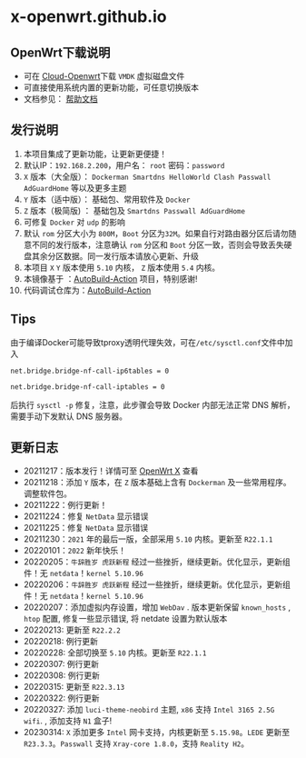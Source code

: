 # x-openwrt.github.io
## **OpenWrt下载说明**
- 可在 [Cloud-Openwrt](https://openwrt.115115.xyz/)下载    `VMDK` 虚拟磁盘文件
- 可直接使用系统内置的更新功能，可任意切换版本
- 文档参见： [帮助文档](https://openwrt.115115.xyz/doc)
## **发行说明**
1. 本项目集成了更新功能，让更新更便捷！
2. 默认IP：`192.168.2.200`，用户名： `root` 密码：`password`
3. `X` 版本（大全版）： `Dockerman Smartdns HelloWorld Clash Passwall AdGuardHome` 等以及更多主题
4. `Y` 版本（适中版）： 基础包、常用软件及 `Docker`
6. `Z` 版本（极简版) ： 基础包及 `Smartdns Passwall AdGuardHome`
7. 可修复 `Docker` 对 `udp` 的影响
8. 默认 `rom` 分区大小为 `800M`，`Boot` 分区为`32M`。如果自行对路由器分区后请勿随意不同的发行版本，注意确认 `rom` 分区和 `Boot` 分区一致，否则会导致丢失硬盘其余分区数据。同一发行版本请放心更新、升级
9. 本项目 `X` `Y` 版本使用 `5.10` 内核，  `Z` 版本使用 `5.4` 内核。
10. 本镜像基于 ：[AutoBuild-Action](https://github.com/Hyy2001X/AutoBuild-Actions) 项目，特别感谢!
11. 代码调试仓库为：[AutoBuild-Action](https://github.com/kokeri/AutoBuild-Actions/)

## **Tips**
由于编译Docker可能导致tproxy透明代理失效，可在` /etc/sysctl.conf `文件中加入 

`net.bridge.bridge-nf-call-ip6tables = 0`

`net.bridge.bridge-nf-call-iptables = 0`

后执行 `sysctl -p` 修复，注意，此步骤会导致 Docker 内部无法正常 DNS 解析，需要手动下发默认 DNS 服务器。

## **更新日志**
- 20211217：版本发行！详情可至 [OpenWrt X](https://www.115115.xyz) 查看
- 20211218：添加 `Y` 版本，在 `Z` 版本基础上含有 `Dockerman` 及一些常用程序。调整软件包。
- 20211222：例行更新！
- 20211224：修复 `NetData` 显示错误
- 20211225：修复 `NetData` 显示错误
- 20211230：`2021` 年的最后一版，全部采用 `5.10` 内核。更新至 `R22.1.1`
- 20220101：`2022` 新年快乐！
- 20220205：`牛辞胜岁 虎跃新程` 经过一些挫折，继续更新。优化显示，更新组件！无 `netdata`！`kernel 5.10.96`
- 20220206：`牛辞胜岁 虎跃新程` 经过一些挫折，继续更新。优化显示，更新组件！无 `netdata`！`kernel 5.10.96`
- 20220207：添加虚拟内存设置，增加 `WebDav` . 版本更新保留 `known_hosts` , `htop` 配置, 修复一些显示错误, 将 netdate 设置为默认版本
- 20220213: 更新至 `R22.2.2`
- 20220218: 例行更新
- 20220228: 全部切换至 `5.10` 内核。更新至 `R22.1.1`
- 20220307: 例行更新
- 20220308: 例行更新
- 20220315: 更新至 `R22.3.13`
- 20220322: 例行更新
- 20220327: 添加 `luci-theme-neobird` 主题, `x86` 支持 `Intel 3165 2.5G wifi`. , 添加支持 `N1` 盒子!
- 20230314: `X` 添加更多 `Intel` 网卡支持，内核更新至 `5.15.98`。`LEDE` 更新至 `R23.3.3`。`Passwall` 支持 `Xray-core 1.8.0`，支持 `Reality H2`。

